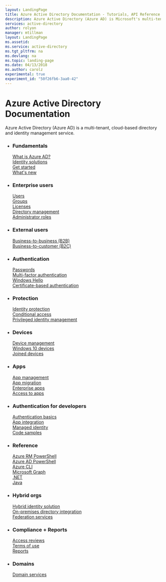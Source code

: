 ```yaml
---
layout: LandingPage
title: Azure Active Directory Documentation - Tutorials, API Reference | Microsoft Docs
description: Azure Active Directory (Azure AD) is Microsoft's multi-tenant, cloud-based directory, and identity management service that combines core directory services, application access management, and identity protection into a single solution.
services: active-directory
author: rolyon
manager: mtillman
layout: LandingPage
ms.assetid:	
ms.service: active-directory
ms.tgt_pltfrm: na
ms.devlang: na
ms.topic: landing-page
ms.date: 04/13/2018
ms.author: carolz
experimental: true
experiment_id: "50f26fb6-3aa0-42"
---
```


# Azure Active Directory Documentation

Azure Active Directory (Azure AD) is a multi-tenant, cloud-based directory and identity management service.

<ul class="panelContent cardsF">
    <li>
        <div class="cardSize">
            <div class="cardPadding">
                <div class="card">
                    <div class="cardText">
                        <h3>Fundamentals</h3>
                        <p>
                        <a href="/azure/active-directory/active-directory-whatis">What is Azure AD?</a><br/>
                        <a href="/azure/active-directory/understand-azure-identity-solutions">Identity solutions</a><br/>
                        <a href="/azure/active-directory/get-started-azure-ad">Get started</a><br/>
                        <a href="/azure/active-directory/whats-new">What's new</a>
                        </p>
                    </div>
                </div>
            </div>
        </div>
    </li>
    <li>
        <div class="cardSize">
            <div class="cardPadding">
                <div class="card">
                    <div class="cardText">
                        <h3>Enterprise users</h3>
                        <p>
                        <a href="/azure/active-directory/add-users-azure-active-directory">Users</a><br/>
                        <a href="/azure/active-directory/active-directory-manage-groups">Groups</a><br/>
                        <a href="/azure/active-directory/license-users-groups">Licenses</a><br/>
                        <a href="/azure/active-directory/active-directory-administer">Directory management</a><br/>
                        <a href="/azure/active-directory/active-directory-assign-admin-roles-azure-portal">Administrator roles</a>
                        </p>
                    </div>
                </div>
            </div>
        </div>
    </li>
    <li>
        <div class="cardSize">
            <div class="cardPadding">
                <div class="card">
                    <div class="cardText">
                        <h3>External users</h3>
                        <p>
                        <a href="/azure/active-directory/b2b/what-is-b2b">Business-to-business (B2B)</a><br/>
                        <a href="/azure/active-directory-b2c/">Business-to-customer (B2C)</a>
                        </p>
                    </div>
                </div>
            </div>
        </div>
    </li>
    <li>
        <div class="cardSize">
            <div class="cardPadding">
                <div class="card">
                    <div class="cardText">
                        <h3>Authentication</h3>
                        <p>
                        <a href="/azure/active-directory/active-directory-passwords-overview">Passwords</a><br/>
                        <a href="/azure/active-directory/active-directory-hybrid-identity-design-considerations-multifactor-auth-requirements">Multi-factor authentication</a><br/>
                        <a href="/azure/active-directory/active-directory-azureadjoin-passport">Windows Hello</a><br/>
                        <a href="/azure/active-directory/active-directory-certificate-based-authentication-get-started">Certificate-based authentication</a>
                        </p>
                    </div>
                </div>
            </div>
        </div>
    </li>
    <li>
        <div class="cardSize">
            <div class="cardPadding">
                <div class="card">
                    <div class="cardText">
                        <h3>Protection</h3>
                        <p>
                        <a href="/azure/active-directory/active-directory-identityprotection">Identity protection</a><br/>
                        <a href="/azure/active-directory/active-directory-conditional-access-azure-portal">Conditional access</a><br/>
                        <a href="/azure/active-directory/active-directory-privileged-identity-management-configure?toc=%2fazure%2factive-directory%2fprivileged-identity-management%2ftoc.json">Privileged identity management</a>
                        </p>
                    </div>
                </div>
            </div>
        </div>
    </li>
    <li>
        <div class="cardSize">
            <div class="cardPadding">
                <div class="card">
                    <div class="cardText">
                        <h3>Devices</h3>
                        <p>
                        <a href="/azure/active-directory/device-management-introduction">Device management</a><br/>
                        <a href="/azure/active-directory/device-management-azuread-registered-devices-windows10-setup">Windows 10 devices</a><br/>
                        <a href="/azure/active-directory/device-management-azuread-joined-devices-setup">Joined devices</a>
                        </p>
                    </div>
                </div>
            </div>
        </div>
    </li>
    <li>
        <div class="cardSize">
            <div class="cardPadding">
                <div class="card">
                    <div class="cardText">
                        <h3>Apps</h3>
                        <p>
                        <a href="/azure/active-directory/active-directory-enable-sso-scenario">App management</a><br/>
                        <a href="/azure/active-directory/manage-apps/migrate-adfs-apps-to-azure">App migration</a><br/>
                        <a href="/azure/active-directory/active-directory-coreapps-assign-user-azure-portal">Enterprise apps</a><br/>
                        <a href="/azure/active-directory/active-directory-managing-access-to-apps">Access to apps</a>
                        </p>
                    </div>
                </div>
            </div>
        </div>
    </li>
    <li>
        <div class="cardSize">
            <div class="cardPadding">
                <div class="card">
                    <div class="cardText">
                        <h3>Authentication for developers</h3>
                        <p>
                        <a href="/azure/active-directory/develop/active-directory-authentication-scenarios">Authentication basics</a><br/>
                        <a href="/azure/active-directory/develop/active-directory-integrating-applications">App integration</a><br/>
                        <a href="/azure/active-directory/managed-service-identity/overview">Managed identity</a><br/>
                        <a href="/azure/active-directory/develop/active-directory-code-samples">Code samples</a>
                        </p>
                    </div>
                </div>
            </div>
        </div>
    </li>
    <li>
        <div class="cardSize">
            <div class="cardPadding">
                <div class="card">
                    <div class="cardText">
                        <h3>Reference</h3>
                        <p>
                        <a href="/powershell/module/azurerm.resources#active_directory">Azure RM PowerShell</a><br/>
                        <a href="/powershell/azure/active-directory/overview">Azure AD PowerShell</a><br/>
                        <a href="/cli/azure/ad">Azure CLI</a><br/>
                        <a href="https://developer.microsoft.com/graph/docs/api-reference/v1.0/resources/azure_ad_overview">Microsoft Graph</a><br/>
                        <a href="/dotnet/api/overview/azure/activedirectory">.NET</a><br/>
                        <a href="/java/api/overview/azure/activedirectory">Java</a>
                        </p>
                    </div>
                </div>
            </div>
        </div>
    </li>
    <li>
        <div class="cardSize">
            <div class="cardPadding">
                <div class="card">
                    <div class="cardText">
                        <h3>Hybrid orgs</h3>
                        <p>
                        <a href="/azure/active-directory/active-directory-hybrid-identity-design-considerations-overview">Hybrid identity solution</a><br/>
                        <a href="/azure/active-directory/connect/active-directory-aadconnect">On-premises directory integration</a><br/>
                        <a href="/azure/active-directory/connect/active-directory-aadconnect-azure-adfs">Federation services</a>
                        </p>
                    </div>
                </div>
            </div>
        </div>
    </li>
    <li>
        <div class="cardSize">
            <div class="cardPadding">
                <div class="card">
                    <div class="cardText">
                        <h3>Compliance + Reports</h3>
                        <p>
                        <a href="/azure/active-directory/active-directory-azure-ad-controls-access-reviews-overview">Access reviews</a><br/>
                        <a href="/azure/active-directory/active-directory-tou">Terms of use</a><br/>
                        <a href="/azure/active-directory/active-directory-reporting-azure-portal">Reports</a>
                        </p>
                    </div>
                </div>
            </div>
        </div>
    </li>
    <li>
        <div class="cardSize">
            <div class="cardPadding">
                <div class="card">
                    <div class="cardText">
                        <h3>Domains</h3>
                        <p>
                        <a href="/azure/active-directory-domain-services/">Domain services</a>
                        </p>
                    </div>
                </div>
            </div>
        </div>
    </li>
</ul>
